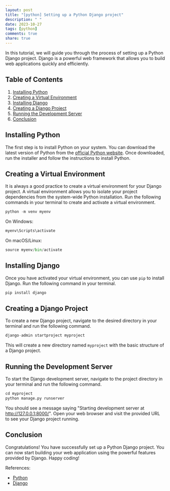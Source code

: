 ```yaml
---
layout: post
title: "[python] Setting up a Python Django project"
description: " "
date: 2023-10-27
tags: [python]
comments: true
share: true
---
```


In this tutorial, we will guide you through the process of setting up a Python Django project. Django is a powerful web framework that allows you to build web applications quickly and efficiently.

## Table of Contents
1. [Installing Python](#installing-python)
2. [Creating a Virtual Environment](#creating-a-virtual-environment)
3. [Installing Django](#installing-django)
4. [Creating a Django Project](#creating-a-django-project)
5. [Running the Development Server](#running-the-development-server)
6. [Conclusion](#conclusion)

## Installing Python <a name="installing-python"></a>
The first step is to install Python on your system. You can download the latest version of Python from the [official Python website](https://www.python.org/downloads/). Once downloaded, run the installer and follow the instructions to install Python.

## Creating a Virtual Environment <a name="creating-a-virtual-environment"></a>
It is always a good practice to create a virtual environment for your Django project. A virtual environment allows you to isolate your project dependencies from the system-wide Python installation. Run the following commands in your terminal to create and activate a virtual environment.

```python
python -m venv myenv
```

On Windows:
```python
myenv\Scripts\activate
```

On macOS/Linux:
```python
source myenv/bin/activate
```

## Installing Django <a name="installing-django"></a>
Once you have activated your virtual environment, you can use `pip` to install Django. Run the following command in your terminal.

```python
pip install django
```

## Creating a Django Project <a name="creating-a-django-project"></a>
To create a new Django project, navigate to the desired directory in your terminal and run the following command.

```python
django-admin startproject myproject
```

This will create a new directory named `myproject` with the basic structure of a Django project.

## Running the Development Server <a name="running-the-development-server"></a>
To start the Django development server, navigate to the project directory in your terminal and run the following command.

```python
cd myproject
python manage.py runserver
```

You should see a message saying "Starting development server at http://127.0.0.1:8000/". Open your web browser and visit the provided URL to see your Django project running.

## Conclusion <a name="conclusion"></a>
Congratulations! You have successfully set up a Python Django project. You can now start building your web application using the powerful features provided by Django. Happy coding!

References:
- [Python](https://www.python.org)
- [Django](https://www.djangoproject.com)